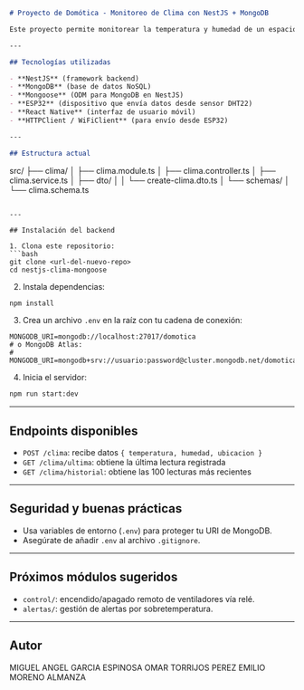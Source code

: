 ```markdown
# Proyecto de Domótica - Monitoreo de Clima con NestJS + MongoDB

Este proyecto permite monitorear la temperatura y humedad de un espacio en tiempo real, guardar los datos en MongoDB, y controlar remotamente dispositivos como ventiladores o aires acondicionados desde una aplicación móvil (React Native o web).

---

## Tecnologías utilizadas

- **NestJS** (framework backend)
- **MongoDB** (base de datos NoSQL)
- **Mongoose** (ODM para MongoDB en NestJS)
- **ESP32** (dispositivo que envía datos desde sensor DHT22)
- **React Native** (interfaz de usuario móvil)
- **HTTPClient / WiFiClient** (para envío desde ESP32)

---

## Estructura actual
```

src/
├── clima/
│ ├── clima.module.ts
│ ├── clima.controller.ts
│ ├── clima.service.ts
│ ├── dto/
│ │ └── create-clima.dto.ts
│ └── schemas/
│ └── clima.schema.ts

````

---

## Instalación del backend

1. Clona este repositorio:
```bash
git clone <url-del-nuevo-repo>
cd nestjs-clima-mongoose
````

2. Instala dependencias:

```bash
npm install
```

3. Crea un archivo `.env` en la raíz con tu cadena de conexión:

```env
MONGODB_URI=mongodb://localhost:27017/domotica
# o MongoDB Atlas:
# MONGODB_URI=mongodb+srv://usuario:password@cluster.mongodb.net/domotica
```

4. Inicia el servidor:

```bash
npm run start:dev
```

---

## Endpoints disponibles

- `POST /clima`: recibe datos `{ temperatura, humedad, ubicacion }`
- `GET /clima/ultima`: obtiene la última lectura registrada
- `GET /clima/historial`: obtiene las 100 lecturas más recientes

---

## Seguridad y buenas prácticas

- Usa variables de entorno (`.env`) para proteger tu URI de MongoDB.
- Asegúrate de añadir `.env` al archivo `.gitignore`.

---

## Próximos módulos sugeridos

- `control/`: encendido/apagado remoto de ventiladores vía relé.
- `alertas/`: gestión de alertas por sobretemperatura.

---

## Autor

MIGUEL ANGEL GARCIA ESPINOSA
OMAR TORRIJOS PEREZ
EMILIO MORENO ALMANZA
